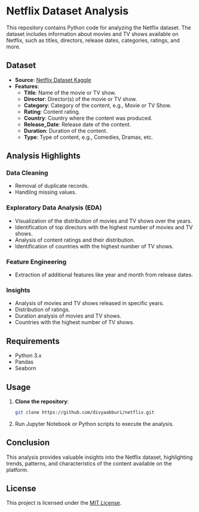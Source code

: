 # Netflix Dataset Analysis

This repository contains Python code for analyzing the Netflix dataset. The dataset includes information about movies and TV shows available on Netflix, such as titles, directors, release dates, categories, ratings, and more.

## Dataset

- **Source**: [Netflix Dataset Kaggle](https://www.kaggle.com/shivamb/netflix-shows)
- **Features**: 
  - **Title**: Name of the movie or TV show.
  - **Director**: Director(s) of the movie or TV show.
  - **Category**: Category of the content, e.g., Movie or TV Show.
  - **Rating**: Content rating.
  - **Country**: Country where the content was produced.
  - **Release_Date**: Release date of the content.
  - **Duration**: Duration of the content.
  - **Type**: Type of content, e.g., Comedies, Dramas, etc.

## Analysis Highlights

### Data Cleaning

- Removal of duplicate records.
- Handling missing values.

### Exploratory Data Analysis (EDA)

- Visualization of the distribution of movies and TV shows over the years.
- Identification of top directors with the highest number of movies and TV shows.
- Analysis of content ratings and their distribution.
- Identification of countries with the highest number of TV shows.

### Feature Engineering

- Extraction of additional features like year and month from release dates.

### Insights

- Analysis of movies and TV shows released in specific years.
- Distribution of ratings.
- Duration analysis of movies and TV shows.
- Countries with the highest number of TV shows.

## Requirements

- Python 3.x
- Pandas
- Seaborn

## Usage

1. **Clone the repository**:

   ```bash
   git clone https://github.com/divyaabburi/netflix.git
   
2. Run Jupyter Notebook or Python scripts to execute the analysis.


## Conclusion

This analysis provides valuable insights into the Netflix dataset, highlighting trends, patterns, and characteristics of the content available on the platform.

## License

This project is licensed under the [MIT License](LICENSE).
   
